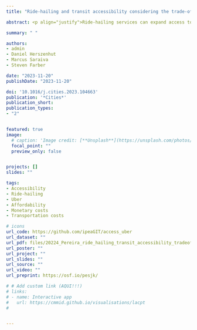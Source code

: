 ```yaml
---
title: "Ride-hailing and transit accessibility considering the trade-off between time and money"

abstract: <p align="justify">Ride-hailing services can expand access to opportunities in urban areas, but out-of-pocket costs may limit its benefits for low-income individuals. This paper examines how ride-hailing shapes spatial and socioeconomic differences in access to opportunities while accounting for the trade-off between travel time and monetary costs. Using one year of aggregate Uber trip data for Rio de Janeiro in 2019 and a new multi-objective routing algorithm, we analyze the potential for ride-hailing services to improve employment accessibility when used as a standalone transportation mode and in conjunction with transit as a first-mile connection. We find that, compared to transit, standalone ride-hailing can significantly expand accessibility as a standalone mode for short trips, and as a first-mile feeder to transit in trips longer than 30 min. However, the accessibility benefits of ride-hailing accrue mostly to high-income groups due to affordability barriers. These findings suggest that policy efforts to integrate rideshare with transit are likely not going to benefit low-income communities without some form of subsidized fare discounts to alleviate affordability barriers. The paper also highlights how accounting for trade-offs between travel-time and monetary costs can importantly influence the results of transportation accessibility and equity studies.</p>

summary: " "

authors:
- admin
- Daniel Herszenhut
- Marcus Saraiva
- Steven Farber

date: "2023-11-20"
publishDate: "2023-11-20"

doi: '10.1016/j.cities.2023.104663'
publication: '*Cities*'
publication_short:
publication_types:
- "2"


featured: true
image:
  # caption: 'Image credit: [**Unsplash**](https://unsplash.com/photos/jdD8gXaTZsc)'
  focal_point: ""
  preview_only: false


projects: []
slides: ""

tags:
- Accessibility 
- Ride-hailing 
- Uber 
- Affordability 
- Monetary costs 
- Transportation costs

# icons
url_code: https://github.com/ipeaGIT/access_uber
url_dataset: ""
url_pdf: files/20224_Pereira_ride_hailing_transit_accessibility_tradeoff_time_money_rio.pdf
url_poster: ""
url_project: ""
url_slides: ""
url_source: ""
url_video: ""
url_preprint: https://osf.io/pesjk/

# # Add custom link (AQUI!!!)
# links:
# - name: Interactive app
#   url: https://cmmid.github.io/visualisations/lacpt
# 


---
```


